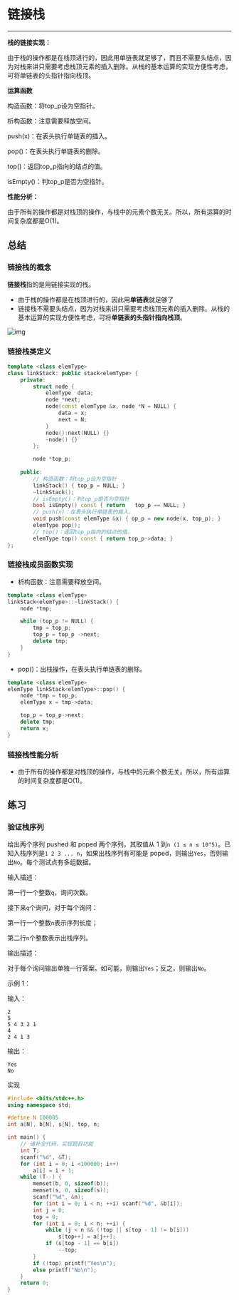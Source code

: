 # 链接栈

---

**栈的链接实现：**

由于栈的操作都是在栈顶进行的，因此用单链表就足够了，而且不需要头结点，因为对栈来讲只需要考虑栈顶元素的插入删除。从栈的基本运算的实现方便性考虑，可将单链表的头指针指向栈顶。

**运算函数**

构造函数：将top_p设为空指针。

析构函数：注意需要释放空间。

push(x)：在表头执行单链表的插入。

pop()：在表头执行单链表的删除。

top()：返回top_p指向的结点的值。

isEmpty()：判top_p是否为空指针。

**性能分析：**

由于所有的操作都是对栈顶的操作，与栈中的元素个数无关。所以，所有运算的时间复杂度都是O(1)。





## 总结

### 链接栈的概念

**链接栈**指的是用链接实现的栈。

- 由于栈的操作都是在栈顶进行的，因此用**单链表**就足够了
- 链接栈不需要头结点，因为对栈来讲只需要考虑栈顶元素的插入删除。从栈的基本运算的实现方便性考虑，可将**单链表的头指针指向栈顶**。

![img](https://staticcdn.boyuai.com/user-assets/396/5e64WiragtdKgjFsvQJa6e/%E5%9B%BE%E7%89%87%202.png!png)



### 链接栈类定义

```c++
template <class elemType>
class linkStack: public stack<elemType> {
    private:
        struct node {
            elemType  data;
            node *next;
            node(const elemType &x, node *N = NULL) { 
                data = x; 
                next = N;
            }
            node():next(NULL) {}
            ~node() {}
        };

        node *top_p;
        
    public:
        // 构造函数：将top_p设为空指针
        linkStack() { top_p = NULL; }	   
        ~linkStack();
        // isEmpty()：判top_p是否为空指针
        bool isEmpty() const { return   top_p == NULL; }
        // push(x)：在表头执行单链表的插入。
        void push(const elemType &x) { op_p = new node(x, top_p); }
        elemType pop();
        // top()：返回top_p指向的结点的值。
        elemType top() const { return top_p->data; }	    
}; 
```



### 链接栈成员函数实现

- 析构函数：注意需要释放空间。

```c++
template <class elemType>
linkStack<elemType>::~linkStack() {
    node *tmp;

    while (top_p != NULL) {
        tmp = top_p; 
        top_p = top_p ->next;
        delete tmp;
    }
}
```

- pop()：出栈操作，在表头执行单链表的删除。

```c++
template <class elemType>
elemType linkStack<elemType>::pop() {
    node *tmp = top_p;
    elemType x = tmp->data;              

    top_p = top_p->next;                   
    delete tmp;                          
    return x;
} 
```



### 链接栈性能分析

- 由于所有的操作都是对栈顶的操作，与栈中的元素个数无关。所以，所有运算的时间复杂度都是O(1)。




## 练习

### 验证栈序列

给出两个序列 pushed 和 poped 两个序列，其取值从 1 到`n (1 ≤ n ≤ 10^5)`。已知入栈序列是`1 2 3 ... n`，如果出栈序列有可能是 poped，则输出`Yes`，否则输出`No`。每个测试点有多组数据。

输入描述：

第一行一个整数`q`，询问次数。

接下来`q`个询问，对于每个询问：

第一行一个整数`n`表示序列长度；

第二行`n`个整数表示出栈序列。



输出描述：

对于每个询问输出单独一行答案。如可能，则输出`Yes`；反之，则输出`No`。



示例 1：

输入：

```
2
5
5 4 3 2 1
4
2 4 1 3
```

输出：

```
Yes
No
```


实现

```cpp
#include <bits/stdc++.h>
using namespace std; 

#define N 100005
int a[N], b[N], s[N], top, n;

int main() {
    // 请补全代码，实现题目功能
    int T;
    scanf("%d", &T);
    for (int i = 0; i <100000; i++)
        a[i] = i + 1;
    while (T--) {
        memset(b, 0, sizeof(b));
        memset(s, 0, sizeof(s));
        scanf("%d", &n);
        for (int i = 0; i < n; ++i) scanf("%d", &b[i]);
        int j = 0;
        top = 0;
        for (int i = 0; i < n; ++i) {
            while (j < n && (!top || s[top - 1] != b[i])) 
                s[top++] = a[j++];
            if (s[top - 1] == b[i]) 
                --top;
        }
        if (!top) printf("Yes\n");
        else printf("No\n");
    }
    return 0;
}

```



